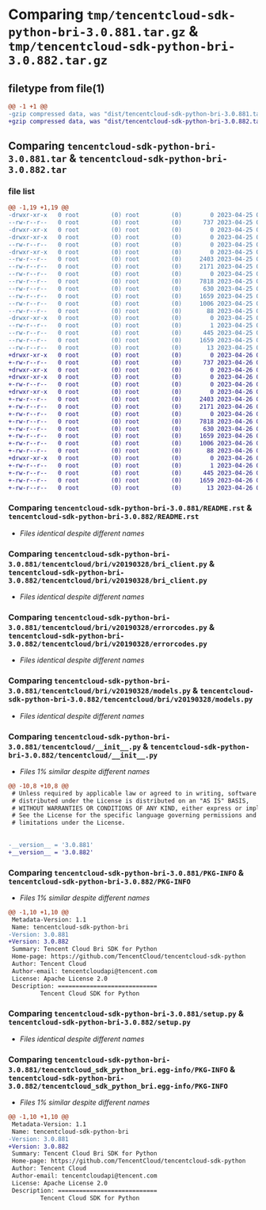 # Comparing `tmp/tencentcloud-sdk-python-bri-3.0.881.tar.gz` & `tmp/tencentcloud-sdk-python-bri-3.0.882.tar.gz`

## filetype from file(1)

```diff
@@ -1 +1 @@
-gzip compressed data, was "dist/tencentcloud-sdk-python-bri-3.0.881.tar", last modified: Tue Apr 25 00:24:11 2023, max compression
+gzip compressed data, was "dist/tencentcloud-sdk-python-bri-3.0.882.tar", last modified: Wed Apr 26 02:53:49 2023, max compression
```

## Comparing `tencentcloud-sdk-python-bri-3.0.881.tar` & `tencentcloud-sdk-python-bri-3.0.882.tar`

### file list

```diff
@@ -1,19 +1,19 @@
-drwxr-xr-x   0 root         (0) root         (0)        0 2023-04-25 00:24:11.000000 tencentcloud-sdk-python-bri-3.0.881/
--rw-r--r--   0 root         (0) root         (0)      737 2023-04-25 00:24:10.000000 tencentcloud-sdk-python-bri-3.0.881/README.rst
-drwxr-xr-x   0 root         (0) root         (0)        0 2023-04-25 00:24:11.000000 tencentcloud-sdk-python-bri-3.0.881/tencentcloud/
-drwxr-xr-x   0 root         (0) root         (0)        0 2023-04-25 00:24:11.000000 tencentcloud-sdk-python-bri-3.0.881/tencentcloud/bri/
--rw-r--r--   0 root         (0) root         (0)        0 2023-04-25 00:24:10.000000 tencentcloud-sdk-python-bri-3.0.881/tencentcloud/bri/__init__.py
-drwxr-xr-x   0 root         (0) root         (0)        0 2023-04-25 00:24:11.000000 tencentcloud-sdk-python-bri-3.0.881/tencentcloud/bri/v20190328/
--rw-r--r--   0 root         (0) root         (0)     2403 2023-04-25 00:24:10.000000 tencentcloud-sdk-python-bri-3.0.881/tencentcloud/bri/v20190328/bri_client.py
--rw-r--r--   0 root         (0) root         (0)     2171 2023-04-25 00:24:10.000000 tencentcloud-sdk-python-bri-3.0.881/tencentcloud/bri/v20190328/errorcodes.py
--rw-r--r--   0 root         (0) root         (0)        0 2023-04-25 00:24:10.000000 tencentcloud-sdk-python-bri-3.0.881/tencentcloud/bri/v20190328/__init__.py
--rw-r--r--   0 root         (0) root         (0)     7818 2023-04-25 00:24:10.000000 tencentcloud-sdk-python-bri-3.0.881/tencentcloud/bri/v20190328/models.py
--rw-r--r--   0 root         (0) root         (0)      630 2023-04-25 00:24:10.000000 tencentcloud-sdk-python-bri-3.0.881/tencentcloud/__init__.py
--rw-r--r--   0 root         (0) root         (0)     1659 2023-04-25 00:24:11.000000 tencentcloud-sdk-python-bri-3.0.881/PKG-INFO
--rw-r--r--   0 root         (0) root         (0)     1006 2023-04-25 00:24:10.000000 tencentcloud-sdk-python-bri-3.0.881/setup.py
--rw-r--r--   0 root         (0) root         (0)       88 2023-04-25 00:24:11.000000 tencentcloud-sdk-python-bri-3.0.881/setup.cfg
-drwxr-xr-x   0 root         (0) root         (0)        0 2023-04-25 00:24:11.000000 tencentcloud-sdk-python-bri-3.0.881/tencentcloud_sdk_python_bri.egg-info/
--rw-r--r--   0 root         (0) root         (0)        1 2023-04-25 00:24:11.000000 tencentcloud-sdk-python-bri-3.0.881/tencentcloud_sdk_python_bri.egg-info/dependency_links.txt
--rw-r--r--   0 root         (0) root         (0)      445 2023-04-25 00:24:11.000000 tencentcloud-sdk-python-bri-3.0.881/tencentcloud_sdk_python_bri.egg-info/SOURCES.txt
--rw-r--r--   0 root         (0) root         (0)     1659 2023-04-25 00:24:11.000000 tencentcloud-sdk-python-bri-3.0.881/tencentcloud_sdk_python_bri.egg-info/PKG-INFO
--rw-r--r--   0 root         (0) root         (0)       13 2023-04-25 00:24:11.000000 tencentcloud-sdk-python-bri-3.0.881/tencentcloud_sdk_python_bri.egg-info/top_level.txt
+drwxr-xr-x   0 root         (0) root         (0)        0 2023-04-26 02:53:49.000000 tencentcloud-sdk-python-bri-3.0.882/
+-rw-r--r--   0 root         (0) root         (0)      737 2023-04-26 02:53:48.000000 tencentcloud-sdk-python-bri-3.0.882/README.rst
+drwxr-xr-x   0 root         (0) root         (0)        0 2023-04-26 02:53:49.000000 tencentcloud-sdk-python-bri-3.0.882/tencentcloud/
+drwxr-xr-x   0 root         (0) root         (0)        0 2023-04-26 02:53:49.000000 tencentcloud-sdk-python-bri-3.0.882/tencentcloud/bri/
+-rw-r--r--   0 root         (0) root         (0)        0 2023-04-26 02:53:48.000000 tencentcloud-sdk-python-bri-3.0.882/tencentcloud/bri/__init__.py
+drwxr-xr-x   0 root         (0) root         (0)        0 2023-04-26 02:53:49.000000 tencentcloud-sdk-python-bri-3.0.882/tencentcloud/bri/v20190328/
+-rw-r--r--   0 root         (0) root         (0)     2403 2023-04-26 02:53:48.000000 tencentcloud-sdk-python-bri-3.0.882/tencentcloud/bri/v20190328/bri_client.py
+-rw-r--r--   0 root         (0) root         (0)     2171 2023-04-26 02:53:48.000000 tencentcloud-sdk-python-bri-3.0.882/tencentcloud/bri/v20190328/errorcodes.py
+-rw-r--r--   0 root         (0) root         (0)        0 2023-04-26 02:53:48.000000 tencentcloud-sdk-python-bri-3.0.882/tencentcloud/bri/v20190328/__init__.py
+-rw-r--r--   0 root         (0) root         (0)     7818 2023-04-26 02:53:48.000000 tencentcloud-sdk-python-bri-3.0.882/tencentcloud/bri/v20190328/models.py
+-rw-r--r--   0 root         (0) root         (0)      630 2023-04-26 02:53:48.000000 tencentcloud-sdk-python-bri-3.0.882/tencentcloud/__init__.py
+-rw-r--r--   0 root         (0) root         (0)     1659 2023-04-26 02:53:49.000000 tencentcloud-sdk-python-bri-3.0.882/PKG-INFO
+-rw-r--r--   0 root         (0) root         (0)     1006 2023-04-26 02:53:48.000000 tencentcloud-sdk-python-bri-3.0.882/setup.py
+-rw-r--r--   0 root         (0) root         (0)       88 2023-04-26 02:53:49.000000 tencentcloud-sdk-python-bri-3.0.882/setup.cfg
+drwxr-xr-x   0 root         (0) root         (0)        0 2023-04-26 02:53:49.000000 tencentcloud-sdk-python-bri-3.0.882/tencentcloud_sdk_python_bri.egg-info/
+-rw-r--r--   0 root         (0) root         (0)        1 2023-04-26 02:53:49.000000 tencentcloud-sdk-python-bri-3.0.882/tencentcloud_sdk_python_bri.egg-info/dependency_links.txt
+-rw-r--r--   0 root         (0) root         (0)      445 2023-04-26 02:53:49.000000 tencentcloud-sdk-python-bri-3.0.882/tencentcloud_sdk_python_bri.egg-info/SOURCES.txt
+-rw-r--r--   0 root         (0) root         (0)     1659 2023-04-26 02:53:49.000000 tencentcloud-sdk-python-bri-3.0.882/tencentcloud_sdk_python_bri.egg-info/PKG-INFO
+-rw-r--r--   0 root         (0) root         (0)       13 2023-04-26 02:53:49.000000 tencentcloud-sdk-python-bri-3.0.882/tencentcloud_sdk_python_bri.egg-info/top_level.txt
```

### Comparing `tencentcloud-sdk-python-bri-3.0.881/README.rst` & `tencentcloud-sdk-python-bri-3.0.882/README.rst`

 * *Files identical despite different names*

### Comparing `tencentcloud-sdk-python-bri-3.0.881/tencentcloud/bri/v20190328/bri_client.py` & `tencentcloud-sdk-python-bri-3.0.882/tencentcloud/bri/v20190328/bri_client.py`

 * *Files identical despite different names*

### Comparing `tencentcloud-sdk-python-bri-3.0.881/tencentcloud/bri/v20190328/errorcodes.py` & `tencentcloud-sdk-python-bri-3.0.882/tencentcloud/bri/v20190328/errorcodes.py`

 * *Files identical despite different names*

### Comparing `tencentcloud-sdk-python-bri-3.0.881/tencentcloud/bri/v20190328/models.py` & `tencentcloud-sdk-python-bri-3.0.882/tencentcloud/bri/v20190328/models.py`

 * *Files identical despite different names*

### Comparing `tencentcloud-sdk-python-bri-3.0.881/tencentcloud/__init__.py` & `tencentcloud-sdk-python-bri-3.0.882/tencentcloud/__init__.py`

 * *Files 1% similar despite different names*

```diff
@@ -10,8 +10,8 @@
 # Unless required by applicable law or agreed to in writing, software
 # distributed under the License is distributed on an "AS IS" BASIS,
 # WITHOUT WARRANTIES OR CONDITIONS OF ANY KIND, either express or implied.
 # See the License for the specific language governing permissions and
 # limitations under the License.
 
 
-__version__ = '3.0.881'
+__version__ = '3.0.882'
```

### Comparing `tencentcloud-sdk-python-bri-3.0.881/PKG-INFO` & `tencentcloud-sdk-python-bri-3.0.882/PKG-INFO`

 * *Files 1% similar despite different names*

```diff
@@ -1,10 +1,10 @@
 Metadata-Version: 1.1
 Name: tencentcloud-sdk-python-bri
-Version: 3.0.881
+Version: 3.0.882
 Summary: Tencent Cloud Bri SDK for Python
 Home-page: https://github.com/TencentCloud/tencentcloud-sdk-python
 Author: Tencent Cloud
 Author-email: tencentcloudapi@tencent.com
 License: Apache License 2.0
 Description: ============================
         Tencent Cloud SDK for Python
```

### Comparing `tencentcloud-sdk-python-bri-3.0.881/setup.py` & `tencentcloud-sdk-python-bri-3.0.882/setup.py`

 * *Files identical despite different names*

### Comparing `tencentcloud-sdk-python-bri-3.0.881/tencentcloud_sdk_python_bri.egg-info/PKG-INFO` & `tencentcloud-sdk-python-bri-3.0.882/tencentcloud_sdk_python_bri.egg-info/PKG-INFO`

 * *Files 1% similar despite different names*

```diff
@@ -1,10 +1,10 @@
 Metadata-Version: 1.1
 Name: tencentcloud-sdk-python-bri
-Version: 3.0.881
+Version: 3.0.882
 Summary: Tencent Cloud Bri SDK for Python
 Home-page: https://github.com/TencentCloud/tencentcloud-sdk-python
 Author: Tencent Cloud
 Author-email: tencentcloudapi@tencent.com
 License: Apache License 2.0
 Description: ============================
         Tencent Cloud SDK for Python
```

